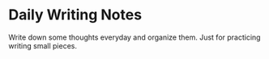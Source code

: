 # Daily Writing Notes

Write down some thoughts everyday and organize them. Just for practicing writing small pieces. 